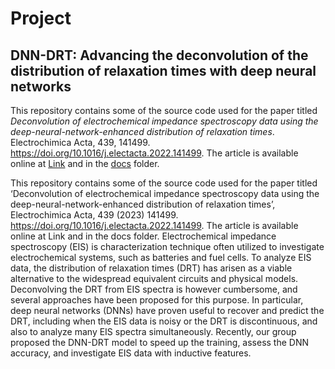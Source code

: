 # Project

## DNN-DRT: Advancing the deconvolution of the distribution of relaxation times with deep neural networks
This repository contains some of the source code used for the paper titled *Deconvolution of electrochemical impedance spectroscopy data using the deep-neural-network-enhanced distribution of relaxation times*. Electrochimica Acta, 439, 141499. https://doi.org/10.1016/j.electacta.2022.141499. The article is available online at [Link](https://doi.org/10.1016/j.electacta.2022.141499) and in the [docs](docs) folder. 

This repository contains some of the source code used for the paper titled ‘Deconvolution of electrochemical impedance spectroscopy data using the deep-neural-network-enhanced distribution of relaxation times’, Electrochimica Acta, 439 (2023) 141499. https://doi.org/10.1016/j.electacta.2022.141499. The article is available online at Link and in the docs folder.
Electrochemical impedance spectroscopy (EIS) is characterization technique often utilized to investigate electrochemical systems, such as batteries and fuel cells. To analyze EIS data, the distribution of relaxation times (DRT) has arisen as a viable alternative to the widespread equivalent circuits and physical models. Deconvolving the DRT from EIS spectra is however cumbersome, and several approaches have been proposed for this purpose. In particular, deep neural networks (DNNs) have proven useful to recover and predict the DRT, including when the EIS data is noisy or the DRT is discontinuous, and also to analyze many EIS spectra simultaneously. Recently, our group proposed the DNN-DRT model to speed up the training, assess the DNN accuracy, and investigate EIS data with inductive features.
